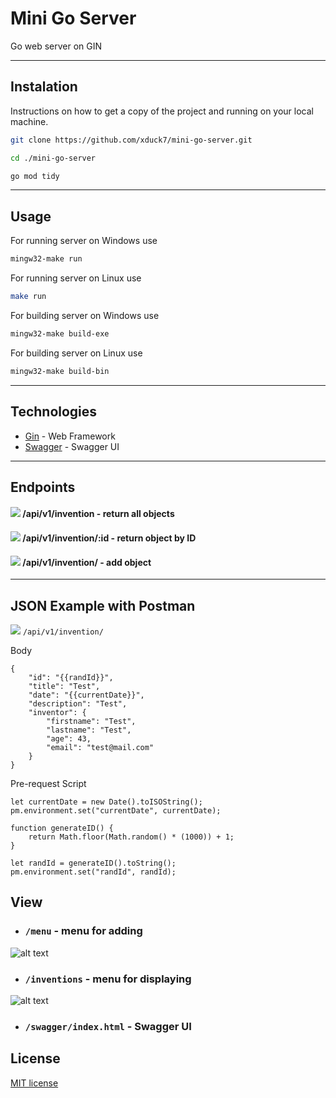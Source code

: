 # Mini Go Server
Go web server on GIN

---
## Instalation

Instructions on how to get a copy of the project and running on your local machine.

```bash
git clone https://github.com/xduck7/mini-go-server.git
```

```bash
cd ./mini-go-server
```

```bash
go mod tidy
```
---
## Usage

For running server on Windows use

```bash
mingw32-make run
```
For running server on Linux use

```bash
make run
``` 

For building server on Windows use
```bash
mingw32-make build-exe
``` 
For building server on Linux use
```bash
mingw32-make build-bin
``` 
---
## Technologies


* [Gin](https://github.com/gin-gonic/gin/) - Web Framework
* [Swagger](https://github.com/swaggo/swag) - Swagger UI

---


## Endpoints
#### [![](https://img.shields.io/badge/-GET-mediumgreen?style=flat&logo=GET&logoColor=white)]()  /api/v1/invention - return all objects
#### [![](https://img.shields.io/badge/-GET-mediumgreen?style=flat&logo=GET&logoColor=white)]()  /api/v1/invention/:id - return object by ID
#### [![](https://img.shields.io/badge/-POST-orange?style=flat&logo=GET&logoColor=white)]()  /api/v1/invention/ - add object

---
## JSON Example with Postman
 [![](https://img.shields.io/badge/-POST-orange?style=flat&logo=GET&logoColor=white)]() ```/api/v1/invention/```
 
 Body
```
{
    "id": "{{randId}}",
    "title": "Test",
    "date": "{{currentDate}}",
    "description": "Test",
    "inventor": {
        "firstname": "Test",
        "lastname": "Test",
        "age": 43,
        "email": "test@mail.com"
    }
}
```
Pre-request Script
```
let currentDate = new Date().toISOString();
pm.environment.set("currentDate", currentDate);

function generateID() {
    return Math.floor(Math.random() * (1000)) + 1;
}

let randId = generateID().toString();
pm.environment.set("randId", randId);

```
## View

* ### `````/menu````` - menu for adding

![alt text](https://i.imgur.com/bcm17mK.png)


* ### `````/inventions````` - menu for displaying

![alt text](https://i.imgur.com/hp3oyVL.png)

* ### `````/swagger/index.html````` - Swagger UI



## License
[MIT license](https://choosealicense.com/licenses/mit/)
